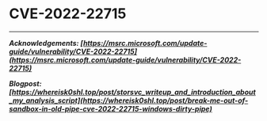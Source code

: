 # CVE-2022-22715

---

***Acknowledgements: [https://msrc.microsoft.com/update-guide/vulnerability/CVE-2022-22715](https://msrc.microsoft.com/update-guide/vulnerability/CVE-2022-22715)***

***Blogpost: [https://whereisk0shl.top/post/storsvc_writeup_and_introduction_about_my_analysis_script](https://whereisk0shl.top/post/break-me-out-of-sandbox-in-old-pipe-cve-2022-22715-windows-dirty-pipe)***
